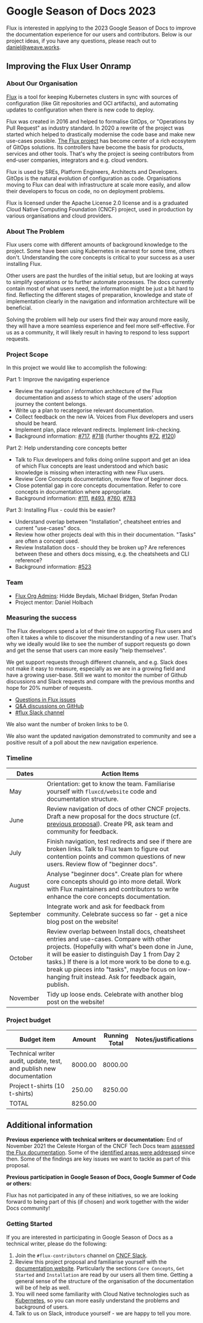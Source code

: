 # Google Season of Docs 2023

Flux is interested in applying to the 2023 Google Season of Docs to improve the documentation experience for our users and contributors. Below is our project ideas, if you have any questions, please reach out to <daniel@weave.works>.

## Improving the Flux User Onramp

### About Our Organisation

[Flux](https://fluxcd.io) is a tool for keeping Kubernetes clusters in sync with sources of configuration (like Git repositories and OCI artifacts), and automating updates to configuration when there is new code to deploy.

Flux was created in 2016 and helped to formalise GitOps, or "Operations by Pull Request" as industry standard. In 2020 a rewrite of the project was started which helped to drastically modernise the code base and make new use-cases possible. [The Flux project](https://github.com/fluxcd) has become center of a rich ecosytem of GitOps solutions. Its controllers have become the basis for products, services and other tools. That's why the project is seeing contributors from end-user companies, integrators and e.g. cloud vendors.

Flux is used by SREs, Platform Engineers, Architects and Developers. GitOps is the natural evolution of configuration as code. Organisations moving to Flux can deal with infrastructure at scale more easily, and allow their developers to focus on code, no on deployment problems.

Flux is licensed under the Apache License 2.0 license and is a graduated Cloud Native Computing Foundation (CNCF) project, used in production by various organisations and cloud providers.

### About The Problem

Flux users come with different amounts of background knowledge to the project. Some have been using Kubernetes in earnest for some time, others don't. Understanding the core concepts is critical to your success as a user installing Flux.

Other users are past the hurdles of the initial setup, but are looking at ways to simplify operations or to further automate processes. The docs currently contain most of what users need, the information might be just a bit hard to find. Reflecting the different stages of preparation, knowledge and state of implementation clearly in the navigation and information architecture will be beneficial.

Solving the problem will help our users find their way around more easily, they will have a more seamless experience and feel more self-effective. For us as a community, it will likely result in having to respond to less support requests.

### Project Scope

In this project we would like to accomplish the following:

Part 1: Improve the navigating experience

- Review the navigation / information architecture of the Flux documentation
  and assess to which stage of the users' adoption journey the content belongs.
- Write up a plan to recategorise relevant documentation.
- Collect feedback on the new IA. Voices from Flux developers and users should be heard.
- Implement plan, place relevant redirects. Implement link-checking.
- Background information: [#717](https://github.com/fluxcd/website/issues/717), [#718](https://github.com/fluxcd/website/issues/718) (further thoughts [#72](https://github.com/fluxcd/website/issues/72), [#120](https://github.com/fluxcd/website/issues/120))

Part 2: Help understanding core concepts better

- Talk to Flux developers and folks doing online support and get an idea of which Flux concepts are least understood and which basic knowledge is missing when interacting with new Flux users.
- Review Core Concepts documentation, review flow of beginner docs.
- Close potential gap in core concepts documentation. Refer to core concepts in documentation where appropriate.
- Background information: [#111](https://github.com/fluxcd/website/issues/111), [#493](https://github.com/fluxcd/website/issues/493), [#760](https://github.com/fluxcd/website/issues/760), [#783](https://github.com/fluxcd/website/issues/783)

Part 3: Installing Flux - could this be easier?

- Understand overlap between "Installation", cheatsheet entries and current "use-cases" docs.
- Review how other projects deal with this in their documentation. "Tasks" are often a concept used.
- Review Installation docs - should they be broken up? Are references between these and others docs missing, e.g. the cheatsheets and CLI reference?
- Background information: [#523](https://github.com/fluxcd/website/issues/523)

### Team

- [Flux Org Admins](https://github.com/fluxcd/community/blob/main/ORG-ADMINS): Hidde Beydals, Michael Bridgen, Stefan Prodan
- Project mentor: Daniel Holbach

### Measuring the success

The Flux developers spend a lot of their time on supporting Flux users and often it takes a while to discover the misunderstanding of a new user. That's why we ideally would like to see the number of support requests go down and get the sense that users can more easily "help themselves".

We get support requests through different channels, and e.g. Slack does not make it easy to measure, especially as we are in a growing field and have a growing user-base. Still we want to monitor the number of Github discussions and Slack requests and compare with the previous months and hope for 20% number of requests.

- [Questions in Flux issues](https://github.com/fluxcd/flux2/issues?q=is%3Aissue+label%3Aquestion+)
- [Q&A discussions on GitHub](https://github.com/fluxcd/flux2/discussions/categories/q-a)
- [#flux Slack channel](https://cloud-native.slack.com/archives/flux)

We also want the number of broken links to be 0.

We also want the updated navigation demonstrated to community and see a positive result of a poll about the new navigation experience.

### Timeline

| Dates | Action Items
| ----- | ------------
| May   | Orientation: get to know the team. Familiarise yourself with `fluxcd/website` code and documentation structure.
| June  | Review navigation of docs of other CNCF projects. Draft a new proposal for the docs structure (cf. [previous proposal](https://github.com/fluxcd/website/issues/717)). Create PR, ask team and community for feedback.
| July | Finish navigation, test redirects and see if there are broken links. Talk to Flux team to figure out contention points and common questions of new users. Review flow of "beginner docs".
| August | Analyse "beginner docs". Create plan for where core concepts should go into more detail. Work with Flux maintainers and contributors to write enhance the core concepts documentation.
| September | Integrate work and ask for feedback from community. Celebrate success so far - get a nice blog post on the website!
| October | Review overlap between Install docs, cheatsheet entries and use-cases. Compare with other projects. (Hopefully with what's been done in June, it will be easier to distinguish Day 1 from Day 2 tasks.) If there is a lot more work to be done to e.g. break up pieces into "tasks", maybe focus on low-hanging fruit instead. Ask for feedback again, publish.
| November | Tidy up loose ends. Celebrate with another blog post on the website!

### Project budget

| Budget item | Amount | Running Total | Notes/justifications
| ----------- | ------ | ------------- | --------------------
| Technical writer audit, update, test, and publish new documentation | 8000.00 | 8000.00 |
| Project t-shirts (10 t-shirts) | 250.00 | 8250.00 |
| TOTAL | 8250.00 | |

## Additional information

**Previous experience with technical writers or documentation:** End of November 2021 the Celeste Horgan of the CNCF Tech Docs team [assessed the Flux documentation](https://github.com/cncf/techdocs/blob/main/assessments/0005-fluxcd.md). Some of the [identified areas were addressed](https://github.com/orgs/fluxcd/projects/3) since then. Some of the findings are key issues we want to tackle as part of this proposal.

**Previous participation in Google Season of Docs, Google Summer of Code or others:**

Flux has not participated in any of these initiatives, so we are looking forward to being part of this (if chosen) and work together with the wider Docs community!

### Getting Started

If you are interested in participating in Google Season of Docs as a technical writer, please do the following:

1. Join the `#flux-contributors` channel on [CNCF Slack](http://slack.cncf.io/).
1. Review this project proposal and familiarise yourself with the [documentation website](https://fluxcd.io/flux). Particularly the sections `Core Concepts`, `Get Started` and `Installation` are read by our users all them time. Getting a general sense of the structure of the organisation of the documentation will be of help as well.
1. You will need some familiarity with Cloud Native technologies such as [Kubernetes](https://kubernetes.io), so you can more easily understand the problems and background of users.
1. Talk to us on Slack, introduce yourself - we are happy to tell you more.
